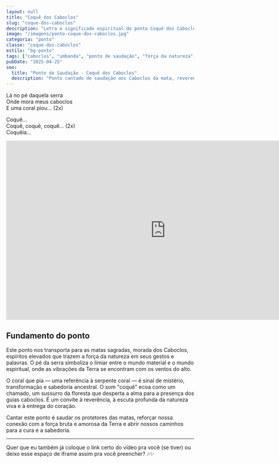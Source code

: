```yaml
---
layout: null
title: "Coquê dos Caboclos"
slug: "coque-dos-caboclos"
description: "Letra e significado espiritual do ponto Coquê dos Caboclos, saudando a força e a proteção dos Caboclos na Umbanda."
image: "/imagens/ponto-coque-dos-caboclos.jpg"
categoria: "ponto"
classe: "coque-dos-caboclos"
estilo: "bg-ponto"
tags: ["caboclos", "umbanda", "ponto de saudação", "força da natureza", "gira", "espiritualidade"]
pubDate: "2025-04-25"
seo:
  title: "Ponto de Saudação - Coquê dos Caboclos"
  description: "Ponto cantado de saudação aos Caboclos da mata, reverenciando a força natural e espiritual simbolizada pelo canto do coral."
---
```



Lá no pé daquela serra  
Onde mora meus caboclos  
E uma coral piou... (2x)

Coquê...  
Coquê, coquê, coquê... (2x)  
Coquêia...

<iframe width="853" height="480" src="https://www.youtube.com/embed/uV2oZWnpyxk" title="PONTO: Onde Mora Meus Caboclos - Caboclos" frameborder="0" allow="accelerometer; autoplay; clipboard-write; encrypted-media; gyroscope; picture-in-picture; web-share" referrerpolicy="strict-origin-when-cross-origin" allowfullscreen></iframe>

## Fundamento do ponto

Este ponto nos transporta para as matas sagradas, morada dos Caboclos, espíritos elevados que trazem a força da natureza em seus gestos e palavras. O pé da serra simboliza o limiar entre o mundo material e o mundo espiritual, onde as vibrações da Terra se encontram com os ventos do alto.

O coral que pia — uma referência à serpente coral — é sinal de mistério, transformação e sabedoria ancestral. O som "coquê" ecoa como um chamado, um sussurro da floresta que desperta a alma para a presença dos guias caboclos. É um convite à reverência, à escuta profunda da natureza viva e à entrega do coração.

Cantar este ponto é saudar os protetores das matas, reforçar nossa conexão com a força bruta e amorosa da Terra e abrir nossos caminhos para a cura e a sabedoria.

---

Quer que eu também já coloque o link certo do vídeo pra você (se tiver) ou deixo esse espaço de iframe assim pra você preencher? 🎶✨
